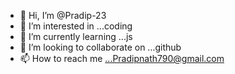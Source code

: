 - 👋 Hi, I’m @Pradip-23
- 👀 I’m interested in ...coding
- 🌱 I’m currently learning ...js
- 💞️ I’m looking to collaborate on ...github
- 📫 How to reach me ...Pradipnath790@gmail.com

<!---
Pradip-23/Pradip-23 is a ✨ special ✨ repository because its `README.md` (this file) appears on your GitHub profile.
You can click the Preview link to take a look at your changes.
--->
